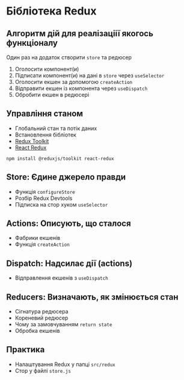 # Бібліотека Redux

## Алгоритм дій для реалізаціії якогось функціоналу

Один раз на додаток створити `store` та редюсер

1. Оголосити компонент(и)
2. Підписати компонент(и) на дані в `store` через `useSelector`
3. Оголосити екшен за допомогою `createAction`
4. Відправити екшен із компонента через `useDispatch`
5. Обробити екшен в редюсері

## Управління станом

- Глобальний стан та потік даних
- Встановлення бібліотек
- [Redux Toolkit](https://redux-toolkit.js.org/)
- [React Redux](https://react-redux.js.org/)

```shell
npm install @reduxjs/toolkit react-redux
```

## Store: Єдине джерело правди

- Функція `configureStore`
- Розбір Redux Devtools
- Підписка на стор хуком `useSelector`

## Actions: Описують, що сталося

- Фабрики екшенів
- Функція `createAction`

## Dispatch: Надсилає дії (actions)

- Відправлення екшенів з `useDispatch`

## Reducers: Визначають, як змінюється стан

- Сігнатура редюсера
- Кореневий редюсер
- Чому за замовчуванням `return state`
- Обробка екшенів

## Практика

- Налаштування Redux у папці `src/redux`
- Стор у файлі `store.js`
